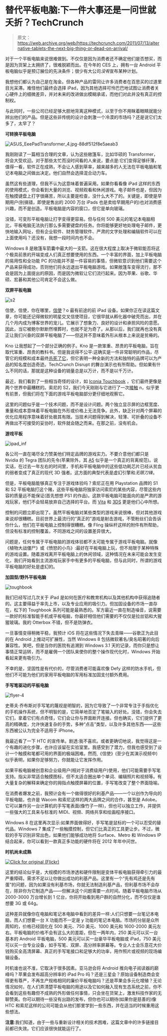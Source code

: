 # 替代平板电脑:下一件大事还是一问世就夭折？TechCrunch

> 原文：<https://web.archive.org/web/https://techcrunch.com/2011/07/13/alternative-tablets-the-next-big-thing-or-dead-on-arrival/>

对于一个平板电脑来说很难做到。不仅仅是因为消费者还不确定他们是否想买，而是因为货架上太拥挤了，很难脱颖而出。在今年的 CES 上，拥有一台 Android 平板电脑似乎是预订展位的先决条件；很少有大公司*没有*宣布某种计划。

我想他们都认为自己是在淘金。但各种产品的雷同让许多消费者在百思买的过道里目光呆滞。难怪他们最终会选择 iPad，因为其他选择可怜巴巴地试图让消费者关心硬件上的细微差异，并对未来的改进做出模糊承诺，而他们对此并没有真正的控制权。

与此同时，一些公司已经足够大胆地背离这种模式，以至于你不用眯着眼睛就能分辨出他们的产品。但是这些非传统的设计会刺激一个冷漠的市场吗？还是说它们太多了，太早了？

**可转换平板电脑**

![](img/383bc13537dd88ff21e126172fcb8a3a.png "ASUS_EeePadTransformer_4.jpg-88df512f8e5aeab3")

我刚刚读了一篇相当合理的文章，认为这些敞篷车，比如华硕的 Transformer，将会大受欢迎。对于那些太忙而没时间看的人来说，要点是:它们变得足够纤薄，值得一看，软件正在成熟，不会让人感到草率，越来越多的人无法在平板电脑和笔记本电脑之间做出决定。他们自然会选择混合动力车。

虽然这有些道理，但我不认为这意味着普遍采用。如果你看看像 iPad 这样的东西的使用模式，你会看到大量的浏览、视频观看和休闲游戏。电子邮件也是，但因为在触摸键盘上打字很痛苦，所以主要是检查，没什么大不了的。关键是，即使是早期用户(别搞错，即使是售出的 2000 万台 iPads 也是卖给早期用户的)也对消费感兴趣，而不是创造。平板电脑是内容的窗口，但它是单向玻璃。

没错，可变形平板电脑让打字变得更容易。但与任何 500 美元的笔记本电脑相比，平板电脑无法执行那么多需要键盘的任务。你将能够更好地处理电子邮件，更快地输入网址，但有企业软件、财务管理软件、严肃的文字处理和编辑软件可以在上面使用吗？还没有，我想一段时间内也不会。

Windows 8 是敞篷车箭囊中最大的一支箭。这在很大程度上取决于微软能否将这个极具前景的开端变成人们真正想要使用的东西。一个丰富的界面，加上平板电脑的易用性和全功能 PC 的功能并不是一件容易的事情，但微软意识到他们需要这个产品来获得成功，否则他们将永远退出平板电脑游戏。如果敞篷车变得流行，那不会是因为上面提出的原因，而是因为微软让它们流行起来。因为苹果、谷歌、华硕、宏碁和其他公司肯定不会这么做。

**双屏平板电脑**

![](img/c7f6b7528f2b88811ea29b964ac080da.png "s2")

信使，信使，你在哪里，[信使](https://web.archive.org/web/20230203103631/https://techcrunch.com/tag/courier/)？o 最有前途的前 iPad 设备。如果你正在读这篇文章，你可能还记得微软的明星交叉信使项目，它很早就从孵化器中破壳而出，并在几个月内成为博客世界的宠儿。它展示了想象力、良好的设计和承担风险的意愿。因此，当它被鲍尔默断然埋葬时，也就不足为奇了。从那以后，我们就再也没有真正让我们兴奋的双屏平板电脑了——但这并不意味着外形从根本上来说是贫瘠的。

Kno 让我想起了一个部分正确的例子。Kno 是一款笨重、昂贵的平板电脑，旨在取代笨重、昂贵的教科书。但是我说得不公平:这确实是一件非常聪明的作品，尽管它的规模和成本最终[杀死了它](https://web.archive.org/web/20230203103631/https://techcrunch.com/2011/04/08/kno-bails-hardware-30-million/)，但它表明一种全新的方法和独特的品牌可以为产品的知名度创造奇迹。TechCrunch Disrupt 的舞台演示也有所帮助。但如果有什么不同的话，那就是这种设备的销量总是以万计，而不是以千万计。

最近，我们看到了一些相当奇怪的设计，如 [Iconia Touchbook](https://web.archive.org/web/20230203103631/https://techcrunch.com/2011/03/29/acer-releases-dual-screen-iconia-touchbook/) ，它们最终更像是两个世界中最糟糕的。索尼的 S2，我们今天刚刚与它进行了一次[接触](https://web.archive.org/web/20230203103631/https://techcrunch.com/2011/07/13/hands-on-with-the-sony-s1-and-s2/) n，似乎更有前景，但我们将在下面的游戏平板电脑部分更仔细地观察它。

这里的问题似乎是一个技术问题，而不是设计问题。两个独立显示屏的边框宽度、重量和成本意味着平板电脑在外形或价格上无法竞争。此外，缺乏针对两个屏幕的优化应用程序意味着好处极其有限。当技术问题得到解决，轻薄、可折叠的设备不再做出不可接受的妥协时，软件就会随之而来。在那之前，没有机会。

**游戏平板**

![](img/8b3f08cc39cef37ed3d3a618b8dabed1.png "ipad_inf")

各公司一直在竭尽全力赞美他们特定品牌的游戏实力。不要介意他们都只是 Nvidia 的 Tegra 团队的先令(苹果除外，其 [A5](https://web.archive.org/web/20230203103631/https://techcrunch.com/2011/04/14/analysis-of-apples-a5-its-not-what-we-know-its-what-we-dont-know/) 似乎是一个真正的背离规范)。说实话，在过去一年左右的时间里，手机和平板电脑中的这些低功耗芯片已经从贫血的弱者变成了真正的现代 3D 强者。这方面的典型代表是虚幻引擎和*无限刀锋*。

但是，平板电脑能够真正专注于游戏体验吗？索尼正在用 Playstation 品牌的 S1 和 S2 平板电脑打这个赌，这些平板电脑将独家访问索尼的某些内容，尽管这些内容的质量远不能保证(首先想想 PS1 的作品)。这款平板电脑可能面向的是严肃的游戏玩家，他们不会轻易放弃自己选择的平台。而 [Vita](https://web.archive.org/web/20230203103631/https://techcrunch.com/2011/06/07/actually-sony-won-e3-with-the-vita/) 和 [3DS](https://web.archive.org/web/20230203103631/https://techcrunch.com/tag/3ds/) 更是他们心中所想。

控制的问题立即出现了。虽然平板电脑对某些类型的游戏来说很棒，但对其他游戏来说却很糟糕。目前世界上最流行的“真正的”游戏是射击游戏，不管粉丝们会告诉你什么，他们在平板电脑上控制得很糟糕。像 Fling 操纵杆这样的附件有所帮助，但没有标准的控制覆盖，不同游戏之间的设置差异很大。

问题是，任何专属于平板电脑的游戏体验都不太可能专属于游戏平板电脑。就像《植物大战僵尸》或《愤怒的小鸟》:最好在平板电脑上玩，但不局限于某种特殊的游戏设置。随着游戏离开平板电脑上的休闲领域，这种情况在未来可能会发生变化，我们开始看到主流游戏玩家手中有更多的平板电脑，但与此同时，所谓的游戏平板电脑的好处是虚幻的。

**加固型/野外平板电脑**

![](img/b5ae6341381b6343178ba02537c0f814.png "toughbook")

我们已经写过几次关于 iPad 是如何在医疗和教育机构以及其他机构中获得追随者的。这主要得益于率先上市，以及专业应用的吸引力。但加固设备的市场一直存在，松下的 Toughbook 系列可能是最熟悉的。军方最近一直在制造噪音，说需要一款好的标准智能手机或平板电脑，你最好相信他们需要的不仅仅是拉丝铝和大猩猩玻璃。我的 Otterbox 不错，但不是防弹衣。

一旦事情变得稍微平稳，我预计 iOS 将在这些情况下失去青睐——谷歌正为此目的在 Android 上推动可扩展性，当然 Windows 8 包括微软著名/臭名昭著的向后兼容性。笑吧，但是当你的医院有追溯到 Windows 3.1 天的记录，而你只是想让事情正常运转，而不是雇佣一个团队来使你的整个操作现代化时，Windows 开始看起来更有吸引力。

不幸的是，坚固性是有代价的，尽管消费者可能喜欢像 Defy 这样的防水手机，但他们不可能为他们的家用平板电脑的军用标准加固支付额外费用。

**手写笔驱动的平板电脑**

![](img/fd76f5d1413f17003fc5cf966ccdfc05.png "flyer-4")

史蒂夫·乔布斯对手写笔的蔑视是明智的，因为它导致了一个非常专注于手指优化的手机操作系统，但不明智的是，它简单地否定了笔输入的好处。没错，你会失去它们，拿着它们有点奇怪，它们会让你与界面断开连接。但也确实，它们提供了更高的精确度，允许快速复杂的手势，多种“点击”类型，以及许多其他东西——这些东西被公认为完全不适用于 iPhone。

我最近看了一下 HTC 的宣传单。剧透:我不喜欢。或者更确切地说，我觉得这是一个有趣的进化步骤，也许应该留在实验室里。我感受到了潜力，但我也感受到了设计一个触摸和笔都可用的界面的极端困难。然而,《信使》(至少在其演示视频中)似乎表明，如果你足够努力，你就能让它发挥作用。

如果平板电脑被创意和企业级用户(相对于消费级用户)使用，他们可能需要手写笔支持。指尖非常适合触摸图标，但不太适合圈出单个单词、编辑照片和视频等。有大量复杂的解释来确定你的拇指点触摸屏幕的位置，手写笔改变了整个界面隐喻。

在消费者爆发之前，我预计会有一个做得很好的利基产品——一个以创作为导向的平板电脑，也许是 Wacom 和索尼这样的两大品牌之间的合作，甚至是 Adobe。它可以兼作另一台计算机的手写笔表面(像竹子一样)，但也可以独立工作，并提供一些强大的工具来与标准的 MIDI、视频、网络共享和绘画程序接口。

Windows 8 在这里再次显示:如果界面做得好，手写笔是鼠标的一个可以忍受的替代品。Windows 7 集成了一些触摸控制，但它们比真正的工具更让步。不过，微软的手写识别非常出色，如果他们能够成功地将 Surface、Metro 和 Windows IP 结合起来，你可以看到一款真正多功能的硬件将在 2012 年年中问世。

**时机尚未成熟**

[![](img/c0916897f57d23ddfdee4c9cb3971a16.png "Click for original (Flickr)")](https://web.archive.org/web/20230203103631/http://www.flickr.com/photos/laserbread/3171292362 "Click for original (Flickr)")

这里的结论似乎是，大规模的市场渗透和硬件限制是变体平板电脑获得牵引力的最严重障碍。需求不足以让你做出成功的利基产品。这里有一个“先有鸡还是先有蛋”的问题，因为如果没有利基市场，你就无法制造利基产品，但利基市场不会存在，除非你为它制造产品——但解决这个问题需要一点时间。随着平板电脑市场从 2000-3000 万台增长到 1 亿台，你将开始看到用户群的自然分化，而不仅仅是谁想要 3G 或 64g。

这种差异就像你在电脑和笔记本电脑中看到的差异一样:人们只想要一台笔记本电脑，而人们想要一台 X 功能而不一定是 y 功能的笔记本电脑。市场的分层是众所周知的，价格已经固化在 500 美元、750 美元、1000 美元和 1600-2000 美元左右。平板电脑的价格不会有这么大的差距，但在一两年内，250 美元可以买一台基本的 Android 平板电脑，500 美元可以买一台豪华平板电脑或 iPad，750 美元可以买一台专业设备，如手写笔、双屏、高分辨率屏幕等。专业人士会乐意花大价钱购买全高清屏幕、真正的手写笔接口和足够大的功率，用作照片或视频的现场编辑设备。

时机谁也说不准，它取决于很多因素。亚马逊会将 Android 推向电子阅读器的巅峰吗？苹果会发布超高分辨率的 iPad Pro 吗？还是三星会？原始设备制造商会变得更有尊严，不再生产规格相同的廉价平板电脑吗？还是苹果会多元化增殖？无论情况如何，在人们弄清楚平板电脑的用途以及它如何融入现有生态系统之前，你不会看到这些有趣但不成熟的外形做任何事情，只会坐在货架上，激发科技作家的无聊赞美。你可以期待一些没有出路的发布，但你也可以期待(如果你是慈善的)像 HTC 和索尼这样的公司可能会从他们那里学到一些东西，并在适当的时候重用这些想法。

**注意**:我们知道，由于一些与重新设计相关的技术困难，这篇文章中的许多链接目前都已失效。它们应该很快就能运行了。